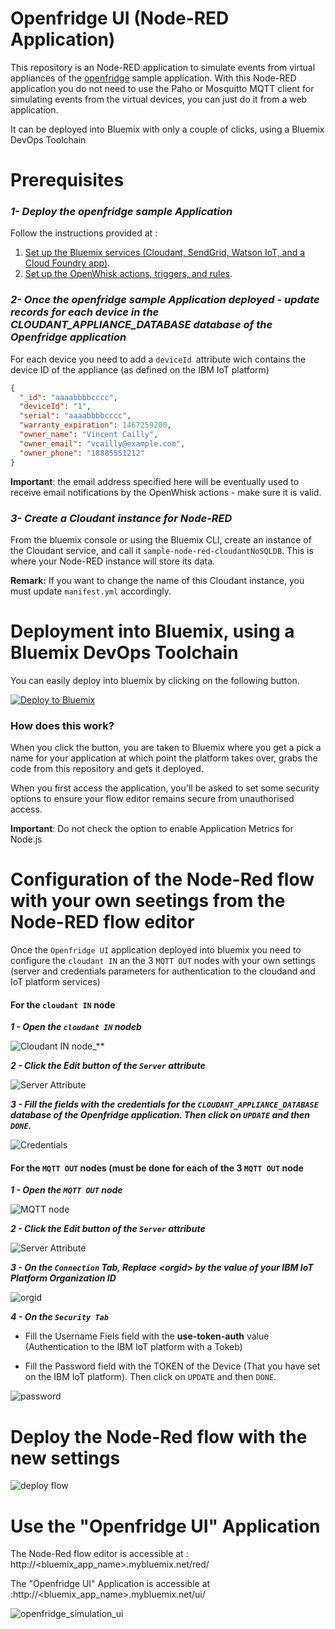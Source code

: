 # Openfridge UI (Node-RED Application)

This repository is an Node-RED application to simulate events from virtual appliances of the [openfridge](https://github.com/IBM/openfridge)  sample application.
With this Node-RED application you do not need to use the Paho or Mosquitto MQTT client for simulating events from the virtual devices, you can just do it from a web application.

It  can be deployed into Bluemix with only a couple of clicks, using a Bluemix DevOps Toolchain

# Prerequisites

### **_1- Deploy the openfridge sample Application_**

Follow the instructions provided at :

1. [Set up the Bluemix services (Cloudant, SendGrid, Watson IoT, and a Cloud Foundry app)](https://github.com/IBM/openfridge/blob/master/docs/BLUEMIX.md).
2. [Set up the OpenWhisk actions, triggers, and rules](https://github.com/IBM/openfridge/blob/master/docs/OPENWHISK.md).


### **_2- Once the openfridge sample Application deployed - update records for each device in  the CLOUDANT_APPLIANCE_DATABASE database of the Openfridge application_**

For each device you need to add a `deviceId `attribute wich contains the device ID  of the appliance (as defined on the IBM IoT platform)

```json
{
  "_id": "aaaabbbbcccc",
  "deviceId": "1",
  "serial": "aaaabbbbcccc",
  "warranty_expiration": 1467259200,
  "owner_name": "Vincent Cailly",
  "owner_email": "vcailly@example.com",
  "owner_phone": "18885551212"
}
```

**Important**: the email address specified here will be eventually used to receive email notifications by the OpenWhisk actions - make sure it is valid.

### **_3- Create a Cloudant instance for Node-RED_**

From the bluemix console or using the Bluemix CLI, create an instance of the Cloudant 
service, and call it `sample-node-red-cloudantNoSQLDB`. This is where your Node-RED 
instance will store its data.

**Remark:** If you want to change the name of this Cloudant instance, you must  update  `manifest.yml` accordingly.

# Deployment into Bluemix, using a Bluemix DevOps Toolchain

You can easily deploy into bluemix by clicking on the following button.


[![Deploy to Bluemix](https://bluemix.net/deploy/button.png)](https://bluemix.net/deploy?repository=https://github.com/vcailly/openfridge-simulator-ui.git)

### How does this work?

When you click the button, you are taken to Bluemix where you get a pick a name
for your application at which point the platform takes over, grabs the code from
this repository and gets it deployed.

When you first access the application, you'll be asked to set some security options
to ensure your flow editor remains secure from unauthorised access.

**Important**: Do not check the option to enable Application Metrics for Node.js

# Configuration of the Node-Red flow with your own seetings from the Node-RED flow editor
Once the  `Openfridge UI` application deployed into bluemix you need to configure the `cloudant IN` an the 3 `MQTT OUT` nodes with your own settings  (server and credentials parameters for authentication to the cloudand and IoT platform services)

#### **For the `cloudant IN` node**

**_1 - Open the `cloudant IN` nodeb_**

![Cloudant IN node](doc/cloudant_in.PNG)_**

**_2 - Click the Edit button of the `Server` attribute_**

![Server Attribute](doc/cloudant_in_step1.PNG)

**_3 - Fill the fields with the credentials for the `CLOUDANT_APPLIANCE_DATABASE` database of the Openfridge application. Then click on `UPDATE` and then `DONE`._**

![Credentials](doc/cloudant_in_step2.PNG)
    
#### **For the `MQTT OUT` nodes (must be done for each of the 3 `MQTT OUT` node**

**_1 - Open the `MQTT OUT` node_**

![MQTT node](doc/MQTT_out.PNG)

**_2 - Click the Edit button of the `Server` attribute_**

![Server Attribute](doc/MQTT_out_step1.PNG)

**_3 - On the `Connection`  Tab, Replace  \<orgid\> by the value of your IBM IoT Platform Organization ID_**

![orgid](doc/MQTT_out_step2.PNG)

**_4 - On the `Security Tab`_**

* Fill the Username Fiels field with the **use-token-auth** value (Authentication to the IBM IoT platform with a Tokeb)

* Fill the Password field with the TOKEN of the Device (That you have set on the IBM IoT platform). Then click on `UPDATE` and then `DONE`.

![password](doc/MQTT_out_step3.PNG)


# Deploy the Node-Red flow with the new settings

![deploy flow](doc/deploy_flow.PNG)

# Use the "Openfridge UI"  Application

The Node-Red flow editor is accessible at : http://\<bluemix_app_name\>.mybluemix.net/red/

The "Openfridge UI"  Application is accessible at :http://\<bluemix_app_name\>.mybluemix.net/ui/


![openfridge_simulation_ui](doc/openfridge_simulation_ui.PNG)
